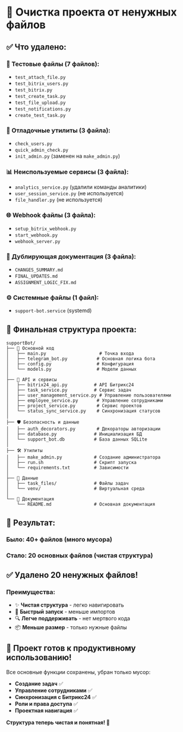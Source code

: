 # 🧹 Очистка проекта от ненужных файлов

## ✅ **Что удалено:**

### **🧪 Тестовые файлы (7 файлов):**
- `test_attach_file.py`
- `test_bitrix_users.py` 
- `test_bitrix.py`
- `test_create_task.py`
- `test_file_upload.py`
- `test_notifications.py`
- `create_test_task.py`

### **🔧 Отладочные утилиты (3 файла):**
- `check_users.py`
- `quick_admin_check.py`
- `init_admin.py` (заменен на `make_admin.py`)

### **📊 Неиспользуемые сервисы (3 файла):**
- `analytics_service.py` (удалили команды аналитики)
- `user_session_service.py` (не используется)
- `file_handler.py` (не используется)

### **🌐 Webhook файлы (3 файла):**
- `setup_bitrix_webhook.py`
- `start_webhook.py` 
- `webhook_server.py`

### **📄 Дублирующая документация (3 файла):**
- `CHANGES_SUMMARY.md`
- `FINAL_UPDATES.md` 
- `ASSIGNMENT_LOGIC_FIX.md`

### **⚙️ Системные файлы (1 файл):**
- `support-bot.service` (systemd)

## 📁 **Финальная структура проекта:**

```
supportBot/
├── 🤖 Основной код
│   ├── main.py                    # Точка входа
│   ├── telegram_bot.py           # Основная логика бота
│   ├── config.py                 # Конфигурация
│   └── models.py                 # Модели данных
│
├── 🔌 API и сервисы
│   ├── bitrix24_api.py          # API Битрикс24
│   ├── task_service.py          # Сервис задач
│   ├── user_management_service.py # Управление пользователями
│   ├── employee_service.py       # Управление сотрудниками
│   ├── project_service.py        # Сервис проектов
│   └── status_sync_service.py    # Синхронизация статусов
│
├── 🛡️ Безопасность и данные
│   ├── auth_decorators.py        # Декораторы авторизации
│   ├── database.py              # Инициализация БД
│   └── support_bot.db           # База данных SQLite
│
├── 🛠️ Утилиты
│   ├── make_admin.py            # Создание администратора
│   ├── run.sh                   # Скрипт запуска
│   └── requirements.txt         # Зависимости
│
├── 📁 Данные
│   ├── task_files/              # Файлы задач
│   └── venv/                    # Виртуальная среда
│
└── 📖 Документация
    └── README.md                # Основная документация
```

## 🎯 **Результат:**

### **Было:** 40+ файлов (много мусора)
### **Стало:** 20 основных файлов (чистая структура)

## ✅ **Удалено 20 ненужных файлов!**

### **Преимущества:**
- ✨ **Чистая структура** - легко навигировать
- 🚀 **Быстрый запуск** - меньше импортов
- 🔍 **Легче поддерживать** - нет мертвого кода
- 📦 **Меньше размер** - только нужные файлы

## 🚀 **Проект готов к продуктивному использованию!**

Все основные функции сохранены, убран только мусор:
- **Создание задач** ✅
- **Управление сотрудниками** ✅  
- **Синхронизация с Битрикс24** ✅
- **Роли и права доступа** ✅
- **Проектная навигация** ✅

**Структура теперь чистая и понятная! 🎉**
